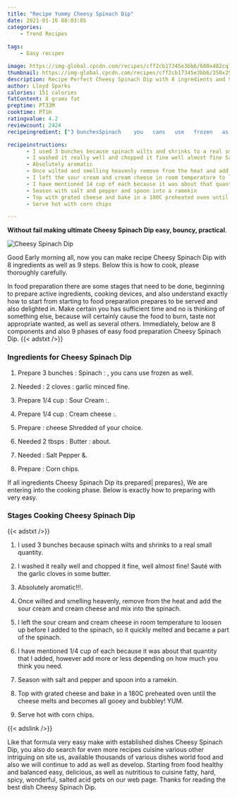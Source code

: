 ```yaml
---
title: "Recipe Yummy Cheesy Spinach Dip"
date: 2021-01-16 08:03:05
categories:
    - Trend Recipes
    
tags:
    - Easy recipes

image: https://img-global.cpcdn.com/recipes/cff2cb17345e3bb6/680x482cq70/cheesy-spinach-dip-recipe-main-photo.jpg
thumbnail: https://img-global.cpcdn.com/recipes/cff2cb17345e3bb6/350x250cq70/cheesy-spinach-dip-recipe-main-photo.jpg
description: Recipe Perfect Cheesy Spinach Dip with 8 ingredients and 9 stages of easy cooking.
author: Lloyd Sparks
calories: 151 calories
fatContent: 8 grams fat
preptime: PT33M
cooktime: PT1H
ratingvalue: 4.2
reviewcount: 2424
recipeingredient: ["3 bunchesSpinach    you   cans   use   frozen   as   well", ":  2 clovesgarlic minced   fine", "1/4 cupSour Cream ", "1/4 cupCream cheese ", "cheese Shredded      of   your   choice", "2 tbspsButter   about", "Salt Pepper ", "Corn chips"]

recipeinstructions: 
      - I used 3 bunches because spinach wilts and shrinks to a real small quantity 
      - I washed it really well and chopped it fine well almost fine Saut with the garlic cloves in some butter 
      - Absolutely aromatic 
      - Once wilted and smelling heavenly remove from the heat and add the sour cream and cream cheese and mix into the spinach 
      - I left the sour cream and cream cheese in room temperature to loosen up before I added to the spinach so it quickly melted and became a part of the spinach 
      - I have mentioned 14 cup of each because it was about that quantity that I added however add more or less depending on how much you think you need 
      - Season with salt and pepper and spoon into a ramekin 
      - Top with grated cheese and bake in a 180C preheated oven until the cheese melts and becomes all gooey and bubbley YUM 
      - Serve hot with corn chips

---
```




**Without fail making ultimate Cheesy Spinach Dip easy, bouncy, practical**. 


![Cheesy Spinach Dip](https://img-global.cpcdn.com/recipes/cff2cb17345e3bb6/680x482cq70/cheesy-spinach-dip-recipe-main-photo.jpg "Cheesy Spinach Dip")




Good Early morning all, now you can make recipe Cheesy Spinach Dip with 8 ingredients as well as 9 steps. Below this is how to cook, please thoroughly carefully.

In food preparation there are some stages that need to be done, beginning to prepare active ingredients, cooking devices, and also understand exactly how to start from starting to food preparation prepares to be served and also delighted in. Make certain you has sufficient time and no is thinking of something else, because will certainly cause the food to burn, taste not appropriate wanted, as well as several others. Immediately, below are 8 components and also 9 phases of easy food preparation Cheesy Spinach Dip.
{{< adstxt />}}

### Ingredients for Cheesy Spinach Dip


1. Prepare 3 bunches : Spinach : ,  you   cans   use   frozen   as   well.

1. Needed :  2 cloves : garlic minced   fine.

1. Prepare 1/4 cup : Sour Cream :.

1. Prepare 1/4 cup : Cream cheese :.

1. Prepare  : cheese Shredded      of   your   choice.

1. Needed 2 tbsps : Butter :  about.

1. Needed  : Salt Pepper &amp;.

1. Prepare  : Corn chips.



If all ingredients Cheesy Spinach Dip its prepared| prepares}, We are entering into the cooking phase. Below is exactly how to preparing with very easy.

### Stages Cooking Cheesy Spinach Dip

{{< adstxt />}}


1. I used 3 bunches because spinach wilts and shrinks to a real small quantity.



1. I washed it really well and chopped it fine, well almost fine! Sauté with the garlic cloves in some butter.



1. Absolutely aromatic!!!.



1. Once wilted and smelling heavenly, remove from the heat and add the sour cream and cream cheese and mix into the spinach.



1. I left the sour cream and cream cheese in room temperature to loosen up before I added to the spinach, so it quickly melted and became a part of the spinach.



1. I have mentioned 1/4 cup of each because it was about that quantity that I added, however add more or less depending on how much you think you need.



1. Season with salt and pepper and spoon into a ramekin.



1. Top with grated cheese and bake in a 180C preheated oven until the cheese melts and becomes all gooey and bubbley! YUM.



1. Serve hot with corn chips.





{{< adslink />}}

Like that formula very easy make with established dishes Cheesy Spinach Dip, you also do search for even more recipes cuisine various other intriguing on site us, available thousands of various dishes world food and also we will continue to add as well as develop. Starting from food healthy and balanced easy, delicious, as well as nutritious to cuisine fatty, hard, spicy, wonderful, salted acid gets on our web page. Thanks for reading the best dish Cheesy Spinach Dip.

